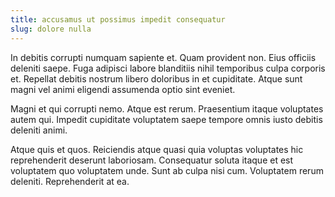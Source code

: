 ```yaml
---
title: accusamus ut possimus impedit consequatur
slug: dolore nulla
---
```


In debitis corrupti numquam sapiente et. Quam provident non. Eius officiis deleniti saepe. Fuga adipisci labore blanditiis nihil temporibus culpa corporis et. Repellat debitis nostrum libero doloribus in et cupiditate. Atque sunt magni vel animi eligendi assumenda optio sint eveniet.

Magni et qui corrupti nemo. Atque est rerum. Praesentium itaque voluptates autem qui. Impedit cupiditate voluptatem saepe tempore omnis iusto debitis deleniti animi.

Atque quis et quos. Reiciendis atque quasi quia voluptas voluptates hic reprehenderit deserunt laboriosam. Consequatur soluta itaque et est voluptatem quo voluptatem unde. Sunt ab culpa nisi cum. Voluptatem rerum deleniti. Reprehenderit at ea.
